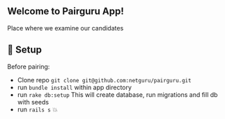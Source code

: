 ## Welcome to Pairguru App!
Place where we examine our candidates

## :hammer: Setup

Before pairing:
 - Clone repo `git clone git@github.com:netguru/pairguru.git`
 - run `bundle install` within app directory
 - run `rake db:setup` This will create database, run migrations and fill db with seeds
 - run `rails s` :boom:
